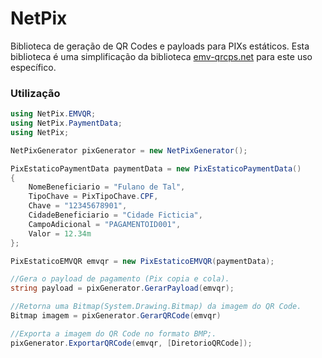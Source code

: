 # NetPix
Biblioteca de geração de QR Codes e payloads para PIXs estáticos. Esta biblioteca é uma simplificação da biblioteca [emv-qrcps.net](https://github.com/FerreraGab95/emv-qrcps.net)
para este uso específico.

### Utilização
```csharp
using NetPix.EMVQR;
using NetPix.PaymentData;
using NetPix;

NetPixGenerator pixGenerator = new NetPixGenerator();

PixEstaticoPaymentData paymentData = new PixEstaticoPaymentData()
{
    NomeBeneficiario = "Fulano de Tal",
    TipoChave = PixTipoChave.CPF,
    Chave = "12345678901",
    CidadeBeneficiario = "Cidade Ficticia",
    CampoAdicional = "PAGAMENTOID001",
    Valor = 12.34m
};

PixEstaticoEMVQR emvqr = new PixEstaticoEMVQR(paymentData);

//Gera o payload de pagamento (Pix copia e cola).
string payload = pixGenerator.GerarPayload(emvqr);

//Retorna uma Bitmap(System.Drawing.Bitmap) da imagem do QR Code.
Bitmap imagem = pixGenerator.GerarQRCode(emvqr)

//Exporta a imagem do QR Code no formato BMP;.
pixGenerator.ExportarQRCode(emvqr, [DiretorioQRCode]);

```

